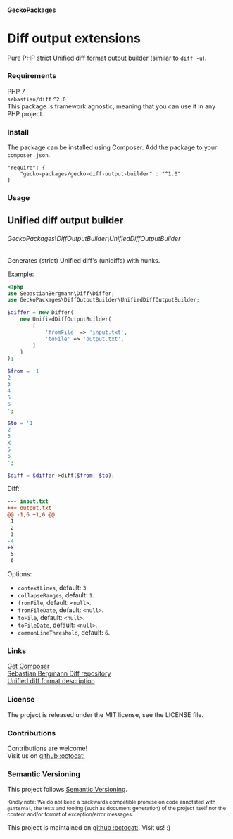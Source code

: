 #### GeckoPackages

# Diff output extensions

Pure PHP strict Unified diff format output builder (similar to `diff -u`).

### Requirements

PHP 7<br/>
`sebastian/diff` `^2.0`<br/>
This package is framework agnostic, meaning that you can use it in any PHP project.<br/>

### Install

The package can be installed using Composer. Add the package to your `composer.json`.

```
"require": {
    "gecko-packages/gecko-diff-output-builder" : "^1.0"
}
```

### Usage

## Unified diff output builder
###### GeckoPackages\DiffOutputBuilder\UnifiedDiffOutputBuilder

Generates (strict) Unified diff's (unidiffs) with hunks.

Example:
```php
<?php
use SebastianBergmann\Diff\Differ;
use GeckoPackages\DiffOutputBuilder\UnifiedDiffOutputBuilder;

$differ = new Differ(
    new UnifiedDiffOutputBuilder(
        [
            'fromFile' => 'input.txt',
            'toFile' => 'output.txt',
        ]
    )
);

$from = '1
2
3
4
5
6
';

$to = '1
2
3
X
5
6
';

$diff = $differ->diff($from, $to);

```

Diff:
```diff
--- input.txt
+++ output.txt
@@ -1,6 +1,6 @@
 1
 2
 3
-4
+X
 5
 6
```

Options:
- `contextLines`, default: `3`.
- `collapseRanges`, default: `1`.
- `fromFile`, default: `<null>`.
- `fromFileDate`, default: `<null>`.
- `toFile`, default: `<null>`.
- `toFileDate`, default: `<null>`.
- `commonLineThreshold`, default: `6`.


### Links

[Get Composer](https://getcomposer.org/)<br/>
[Sebastian Bergmann Diff repository](https://github.com/sebastianbergmann/diff)<br/>
[Unified diff format description](https://www.gnu.org/software/diffutils/manual/html_node/Unified-Format.html)<br/>

### License

The project is released under the MIT license, see the LICENSE file.

### Contributions

Contributions are welcome!<br/>
Visit us on [github :octocat:](https://github.com/GeckoPackages/GeckoDiffOutputBuilder)

### Semantic Versioning

This project follows [Semantic Versioning](http://semver.org/).

<sub>Kindly note:
We do not keep a backwards compatible promise on code annotated with `@internal`, the tests and tooling (such as document generation) of the project itself
nor the content and/or format of exception/error messages.</sub>

This project is maintained on [github :octocat:](https://github.com/GeckoPackages/GeckoDiffOutputBuilder). Visit us! :)